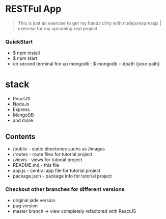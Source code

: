 # RESTFul App
>This is just an exercise to get my hands dirty with nodejs/expressjs | exercise for my upcoming real project

### QuickStart
- $ npm install
- $ npm start
- on second terminal fire up mongodb : $ mongodb --dpath {your path}

# stack
- ReactJS
- NodeJs
- Express
- MongoDB
- and more

## Contents

* /public - static directories suchs as /images
* /routes - route files for tutorial project
* /views - views for tutorial project
* README.md - this file
* app.js - central app file for tutorial project
* package.json - package info for tutorial project

### Checkout other branches for different versions
- original jade version
- pug version
- master branch -> view completely refactored with ReactJS